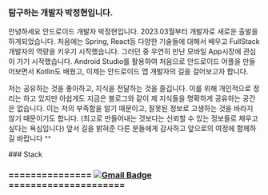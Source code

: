 ### 탐구하는 개발자 박정현입니다.

<div>
  안녕하세요 안드로이드 개발자 박정현입니다. 2023.03월부터 개발자로 새로운 출발을 하게되었습니다. 처음에는 Spring, React등 다양한 기술들에 대해서 배우고 FullStack개발자의 역량을 키우기 시작했습니다.
 그러던 중 우연히 만난 모바일 App시장에 관심이 가기 시작했습니다. Android Studio를 활용하여 처음으로 안드로이드 어플을 만들어보면서 Kotlin도 배웠고, 이제는 안드로이드 앱 개발자의 길을 걸어보고자 합니다.  

  저는 공유하는 것을 좋아하고, 지식을 전달하는 것을 즐깁니다. 이를 위해 개인적으로 정리는 하고 있지만 아쉽게도 지금은 블로그와 같이 제 지식들을 명확하게 공유하는 공간은 없습니다.
 이는 저의 부족함을 알기 때문이고, 잘못된 정보로 고생하는 것을 바라지 않기 때문이기도 합니다. (최고로 만들어내는 것보다는 신뢰할 수 있는 정보들로 채우고 싶다는 욕심입니다)
 앞서 길을 밝혀준 다른 분들에게 감사하고 앞으로의 여정에 함께하길 바랍니다 ^^ 
</div>

<div align = "center">

</div>
### Stack 

### =============== [![Gmail Badge](https://img.shields.io/badge/Gmail-d14836?style=flat-square&logo=Gmail&logoColor=white&link=mailto:qgam12123@gmail.com)](mailto:qgam12123@gmail.com) =====================

<!--
**Qiga/Qiga** is a ✨ _special_ ✨ repository because its `README.md` (this file) appears on your GitHub profile.

Here are some ideas to get you started:

- 🔭 I’m currently working on ...
- 🌱 I’m currently learning ...
- 👯 I’m looking to collaborate on ...
- 🤔 I’m looking for help with ...
- 💬 Ask me about ...
- 📫 How to reach me: ...
- 😄 Pronouns: ...
- ⚡ Fun fact: ...
-->
